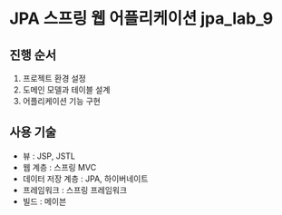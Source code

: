 # JPA 스프링 웹 어플리케이션 jpa_lab_9

## 진행 순서
1. 프로젝트 환경 설정
2. 도메인 모델과 테이블 설계
3. 어플리케이션 기능 구현

## 사용 기술
* 뷰 : JSP, JSTL
* 웹 계층 : 스프링 MVC
* 데이터 저장 계층 : JPA, 하이버네이트
* 프레임워크 : 스프링 프레임워크
* 빌드 : 메이븐


